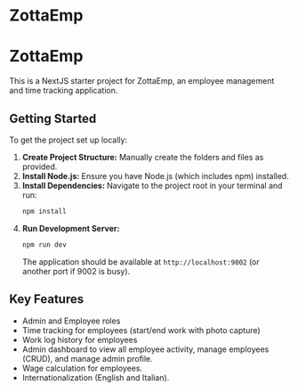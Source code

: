 ﻿# ZottaEmp
# ZottaEmp

This is a NextJS starter project for ZottaEmp, an employee management and time tracking application.

## Getting Started

To get the project set up locally:

1.  **Create Project Structure:** Manually create the folders and files as provided.
2.  **Install Node.js:** Ensure you have Node.js (which includes npm) installed.
3.  **Install Dependencies:** Navigate to the project root in your terminal and run:
    ```bash
    npm install
    ```
4.  **Run Development Server:**
    ```bash
    npm run dev
    ```
    The application should be available at `http://localhost:9002` (or another port if 9002 is busy).

## Key Features

*   Admin and Employee roles
*   Time tracking for employees (start/end work with photo capture)
*   Work log history for employees
*   Admin dashboard to view all employee activity, manage employees (CRUD), and manage admin profile.
*   Wage calculation for employees.
*   Internationalization (English and Italian).



